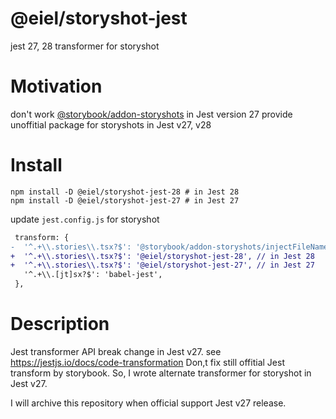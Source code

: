 # @eiel/storyshot-jest
jest 27, 28 transformer for storyshot

# Motivation

don't work [@storybook/addon-storyshots](https://www.npmjs.com/package/@storybook/addon-storyshots) in Jest version 27
provide unoffitial package for storyshots in Jest v27, v28


# Install

```
npm install -D @eiel/storyshot-jest-28 # in Jest 28
npm install -D @eiel/storyshot-jest-27 # in Jest 27
```

update `jest.config.js` for storyshot

```diff
 transform: {
-  '^.+\\.stories\\.tsx?$': '@storybook/addon-storyshots/injectFileName',
+  '^.+\\.stories\\.tsx?$': '@eiel/storyshot-jest-28', // in Jest 28
+  '^.+\\.stories\\.tsx?$': '@eiel/storyshot-jest-27', // in Jest 27
   '^.+\\.[jt]sx?$': 'babel-jest',
 },
```

# Description

Jest transformer API break change in Jest v27.
see https://jestjs.io/docs/code-transformation
Don,t fix still offitial Jest transform by storybook.
So, I wrote alternate transformer for storyshot in Jest v27.

I will archive this repository when official support Jest v27 release.
